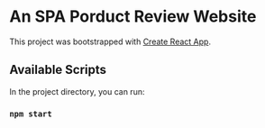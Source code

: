 # An SPA Porduct Review Website

This project was bootstrapped with [Create React App](https://github.com/facebook/create-react-app).

## Available Scripts

In the project directory, you can run:

### `npm start`


